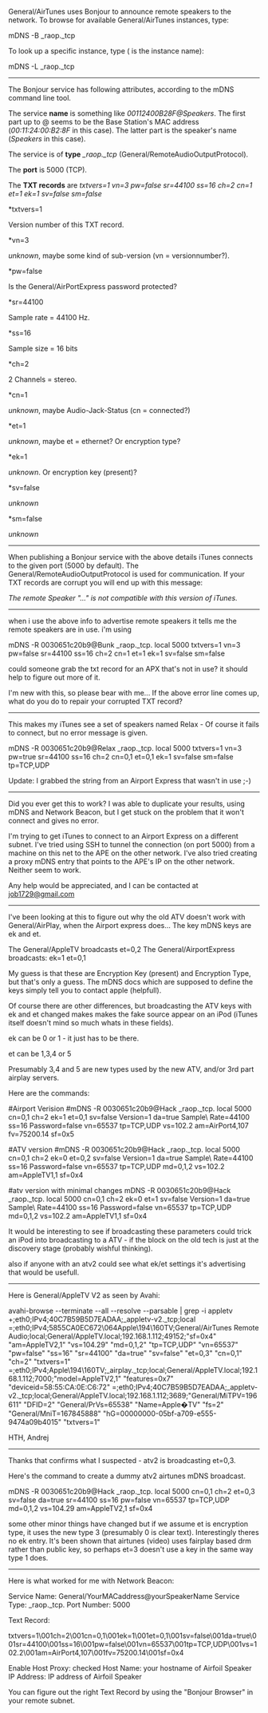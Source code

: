 General/AirTunes uses Bonjour to announce remote speakers to the network. To browse for available General/AirTunes instances, type:
    
mDNS -B _raop._tcp


To look up a specific instance, type (<name> is the instance name):
    
mDNS -L <name> _raop._tcp

----
The Bonjour service has following attributes, according to the mDNS command line tool. 


The service **name** is something like *00112400B28F@Speakers*. The first part up to @ seems to be the Base Station's MAC address (*00:11:24:00:B2:8F* in this case). The latter part is the speaker's name (*Speakers* in this case).

The service is of **type** *_raop._tcp* (General/RemoteAudioOutputProtocol).

The **port** is 5000 (TCP).


The **TXT records** are *txtvers=1 vn=3 pw=false sr=44100 ss=16 ch=2 cn=1 et=1 ek=1 sv=false sm=false*


*txtvers=1

Version number of this TXT record.

*vn=3

*unknown*, maybe some kind of sub-version (vn = versionnumber?).

*pw=false

Is the General/AirPortExpress password protected?


*sr=44100

Sample rate = 44100 Hz.

*ss=16

Sample size = 16 bits

*ch=2

2 Channels = stereo.

*cn=1

*unknown*, maybe Audio-Jack-Status (cn = connected?)

*et=1

*unknown*, maybe et = ethernet? Or encryption type?

*ek=1

*unknown*. Or encryption key (present)?

*sv=false

*unknown*

*sm=false

*unknown*



----

When publishing a Bonjour service with the above details iTunes connects to the given port (5000 by default). The General/RemoteAudioOutputProtocol is used for communication. If your TXT records are corrupt you will end up with  this message:


*The remote Speaker "..." is not compatible with this version of iTunes.*

----

when i use the above info to advertise remote speakers it tells me the remote speakers are in use. i'm using 
    
mDNS -R 0030651c20b9@Bunk _raop._tcp. local 5000 txtvers=1 vn=3 pw=false sr=44100 
    ss=16 ch=2 cn=1 et=1 ek=1 sv=false sm=false

could someone grab the txt record for an APX that's not in use? it should help to figure out more of it.

I'm new with this, so please bear with me... If the above error line comes up, what do you do to repair your corrupted TXT record?

----

This makes my iTunes see a set of speakers named Relax - Of course it fails to connect, but no error message is given.
    
mDNS -R 0030651c20b9@Relax _raop._tcp. local 5000 txtvers=1 vn=3 pw=true sr=44100
    ss=16 ch=2 cn=0,1 et=0,1 ek=1 sv=false sm=false tp=TCP,UDP

Update: I grabbed the string from an Airport Express that wasn't in use ;-)


----


Did you ever get this to work?  I was able to duplicate your results, using mDNS and Network Beacon, but I get stuck on the problem that it won't connect and gives no error.  

I'm trying to get iTunes to connect to an Airport Express on a different subnet.   I've tried using SSH to tunnel the connection (on port 5000) from a machine on this net to the APE on the other network. I've also tried creating a proxy mDNS entry that points to the APE's IP on the other network.  Neither seem to work.


Any help would be appreciated, and I can be contacted at job1729@gmail.com


----


I've been looking at this to figure out why the old ATV doesn't work with General/AirPlay, when the Airport express does... The key mDNS keys are ek and et.

The General/AppleTV broadcasts   et=0,2
The General/AirportExpress broadcasts:  ek=1 et=0,1

My guess is that these are Encryption Key (present) and Encryption Type, but that's only a guess. The mDNS docs which are supposed to define the keys simply tell you to contact apple (helpfull).

Of course there are other differences, but broadcasting the ATV keys with ek and et changed makes makes the fake source appear on an iPod (iTunes itself doesn't mind so much whats in these fields).

ek can be 0 or 1 - it just has to be there.

et can be 1,3,4 or 5

Presumably 3,4 and 5 are new types used by the new ATV, and/or 3rd part airplay servers.


Here are the commands:
    
#Airport Verision
#mDNS -R 0030651c20b9@Hack _raop._tcp. local 5000 cn=0,1 ch=2 ek=1 et=0,1 sv=false Version=1 da=true Sample\ Rate=44100 ss=16 Password=false vn=65537 tp=TCP,UDP vs=102.2 am=AirPort4,107 fv=75200.14 sf=0x5

#ATV version
#mDNS -R 0030651c20b9@Hack _raop._tcp. local 5000 cn=0,1 ch=2 ek=0 et=0,2 sv=false Version=1 da=true Sample\ Rate=44100 ss=16 Password=false vn=65537 tp=TCP,UDP md=0,1,2 vs=102.2 am=AppleTV1,1 sf=0x4

#atv version with minimal changes
 mDNS -R 0030651c20b9@Hack _raop._tcp. local 5000 cn=0,1 ch=2 ek=0  et=1 sv=false Version=1 da=true Sample\ Rate=44100 ss=16 Password=false vn=65537 tp=TCP,UDP md=0,1,2 vs=102.2 am=AppleTV1,1 sf=0x4


It would be interesting to see if broadcasting these parameters could trick an iPod into broadcasting to a ATV - if the block on the old tech is just at the discovery stage (probably wishful thinking).

also if anyone with an atv2 could see what ek/et settings it's advertising that would be usefull.

----

Here is General/AppleTV V2 as seen by Avahi:

    
 avahi-browse --terminate --all --resolve --parsable | grep -i appletv
+;eth0;IPv4;40C7B59B5D7EADAA;_appletv-v2._tcp;local
=;eth0;IPv4;5855CA0EC672\064Apple\194\160TV;General/AirTunes Remote Audio;local;General/AppleTV.local;192.168.1.112;49152;"sf=0x4" "am=AppleTV2,1" "vs=104.29" "md=0,1,2" "tp=TCP,UDP" "vn=65537" "pw=false" "ss=16" "sr=44100" "da=true" "sv=false" "et=0,3" "cn=0,1" "ch=2" "txtvers=1"
=;eth0;IPv4;Apple\194\160TV;_airplay._tcp;local;General/AppleTV.local;192.168.1.112;7000;"model=AppleTV2,1" "features=0x7" "deviceid=58:55:CA:0E:C6:72"
=;eth0;IPv4;40C7B59B5D7EADAA;_appletv-v2._tcp;local;General/AppleTV.local;192.168.1.112;3689;"General/MiTPV=196611" "DFID=2" "General/PrVs=65538" "Name=Apple�TV" "fs=2" "General/MniT=167845888" "hG=00000000-05bf-a709-e555-9474a09b4015" "txtvers=1"
 

HTH, Andrej                         

----
Thanks that confirms what I suspected - atv2 is broadcasting et=0,3.

Here's the command to create a dummy atv2 airtunes mDNS broadcast.
    
mDNS -R 0030651c20b9@Hack _raop._tcp. local 5000 cn=0,1 ch=2 et=0,3  sv=false da=true sr=44100 ss=16 pw=false vn=65537 tp=TCP,UDP md=0,1,2 vs=104.29 am=AppleTV2,1 sf=0x4
 
some other minor things have changed but if we assume et is encryption type, it uses the new type 3 (presumably 0 is clear text). Interestingly theres no ek entry. It's been shown that airtunes (video) uses fairplay based drm rather than public key, so perhaps et=3 doesn't use a key in the same way type 1 does.

----

Here is what worked for me with Network Beacon:

    
Service Name:	General/YourMACaddress@yourSpeakerName
Service Type:	_raop._tcp.
Port Number:	5000

Text Record:

txtvers=1\001ch=2\001cn=0,1\001ek=1\001et=0,1\001sv=false\001da=true\001sr=44100\001ss=16\001pw=false\001vn=65537\001tp=TCP,UDP\001vs=102.2\001am=AirPort4,107\001fv=75200.14\001sf=0x4

Enable Host Proxy:	checked
Host Name:		your hostname of Airfoil Speaker
IP Address:		IP address of Airfoil Speaker


You can figure out the right Text Record by using the "Bonjour Browser" in your remote subnet.